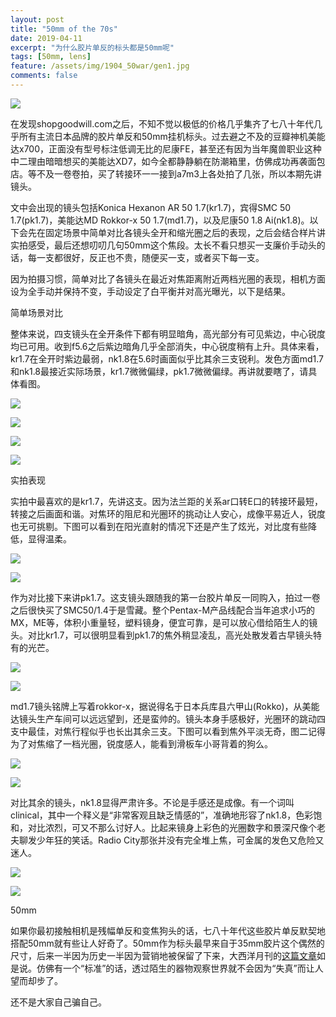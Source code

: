```yaml
---
layout: post
title: "50mm of the 70s"
date: 2019-04-11
excerpt: "为什么胶片单反的标头都是50mm呢"
tags: [50mm, lens]
feature: /assets/img/1904_50war/gen1.jpg
comments: false
---
```


<!-- 你知道有个网站叫shopgoodwill.com吗，一个非盈利机构goodwill旗下的拍卖网站，各地捐献给goodwill的商品会出现在网站上，以较低的起拍价开始拍卖。于是你可以找到20刀左右的全套胶片单反，20刀左右的天文望远镜，个位数的镜头和三脚架，当然，不保证能用。 -->

![](/assets/img/1904_50war/gen1.jpg)

在发现shopgoodwill.com之后，不知不觉以极低的价格几乎集齐了七八十年代几乎所有主流日本品牌的胶片单反和50mm挂机标头。过去避之不及的豆瓣神机美能达x700，正面没有型号标注低调无比的尼康FE，甚至还有因为当年魔兽职业这种中二理由暗暗想买的美能达XD7，如今全都静静躺在防潮箱里，仿佛成功再袭面包店。等不及一卷卷拍，买了转接环一一接到a7m3上各处拍了几张，所以本期先讲镜头。

文中会出现的镜头包括Konica Hexanon AR 50 1.7(kr1.7)，宾得SMC 50 1.7(pk1.7)，美能达MD Rokkor-x 50 1.7(md1.7)，以及尼康50 1.8 Ai(nk1.8)。以下会先在固定场景中简单对比各镜头全开和缩光圈之后的表现，之后会结合样片讲实拍感受，最后还想叨叨几句50mm这个焦段。太长不看只想买一支廉价手动头的话，每一支都很好，反正也不贵，随便买一支，或者买下每一支。

因为拍摄习惯，简单对比了各镜头在最近对焦距离附近两档光圈的表现，相机方面设为全手动并保持不变，手动设定了白平衡并对高光曝光，以下是结果。

简单场景对比

整体来说，四支镜头在全开条件下都有明显暗角，高光部分有可见紫边，中心锐度均已可用。收到f5.6之后紫边暗角几乎全部消失，中心锐度稍有上升。具体来看，kr1.7在全开时紫边最弱，nk1.8在5.6时画面似乎比其余三支锐利。发色方面md1.7和nk1.8最接近实际场景，kr1.7微微偏绿，pk1.7微微偏绿。再讲就要瞎了，请具体看图。

![](/assets/img/1904_50war/kr_comp.jpg)

![](/assets/img/1904_50war/pk_comp.jpg)

![](/assets/img/1904_50war/md_comp.jpg)

![](/assets/img/1904_50war/nk_comp.jpg)

实拍表现

实拍中最喜欢的是kr1.7，先讲这支。因为法兰距的关系ar口转E口的转接环最短，转接之后画面和谐。对焦环的阻尼和光圈环的挑动让人安心，成像平易近人，锐度也无可挑剔。下图可以看到在阳光直射的情况下还是产生了炫光，对比度有些降低，显得温柔。

![](/assets/img/1904_50war/kr1.jpg)

![](/assets/img/1904_50war/kr1-2.jpg)

作为对比接下来讲pk1.7。这支镜头跟随我的第一台胶片单反一同购入，拍过一卷之后很快买了SMC50/1.4于是雪藏。整个Pentax-M产品线配合当年追求小巧的MX，ME等，体积小重量轻，塑料镜身，便宜可靠，是可以放心借给陌生人的镜头。对比kr1.7，可以很明显看到pk1.7的焦外稍显凌乱，高光处散发着古早镜头特有的光芒。

![](/assets/img/1904_50war/pk1.jpg)

![](/assets/img/1904_50war/C0001.gif)


md1.7镜头铭牌上写着rokkor-x，据说得名于日本兵库县六甲山(Rokko)，从美能达镜头生产车间可以远远望到，还是蛮帅的。镜头本身手感极好，光圈环的跳动四支中最佳，对焦行程似乎也长出其余三支。下图可以看到焦外平淡无奇，图二记得为了对焦缩了一档光圈，锐度感人，能看到滑板车小哥背着的狗么。

![](/assets/img/1904_50war/md1.jpg)

![](/assets/img/1904_50war/md2.jpg)

对比其余的镜头，nk1.8显得严肃许多。不论是手感还是成像。有一个词叫clinical，其中一个释义是“非常客观且缺乏情感的”，准确地形容了nk1.8，色彩饱和，对比浓烈，可又不那么讨好人。比起来镜身上彩色的光圈数字和景深尺像个老夫聊发少年狂的笑话。Radio City那张并没有完全堆上焦，可金属的发色又危险又迷人。

![](/assets/img/1904_50war/nk1.jpg)

![](/assets/img/1904_50war/nk2.jpg)

50mm

如果你最初接触相机是残幅单反和变焦狗头的话，七八十年代这些胶片单反默契地搭配50mm就有些让人好奇了。50mm作为标头最早来自于35mm胶片这个偶然的尺寸，后来一半因为历史一半因为营销地被保留了下来，大西洋月刊的[这篇文章](https://www.theatlantic.com/technology/archive/2018/05/how-the-50-mm-lens-became-normal/560276/)如是说。仿佛有一个“标准”的话，透过陌生的器物观察世界就不会因为“失真”而让人望而却步了。

还不是大家自己骗自己。
